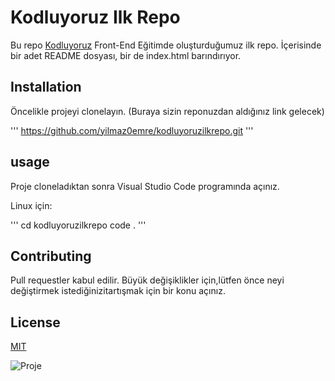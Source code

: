 # Kodluyoruz Ilk Repo

Bu repo [Kodluyoruz](https://www.kodluyoruz.org/) Front-End Eğitimde oluşturduğumuz ilk repo. İçerisinde bir adet README dosyası, bir de index.html barındırıyor.

## Installation

Öncelikle projeyi clonelayın. (Buraya sizin reponuzdan aldığınız link gelecek)

'''
https://github.com/yilmaz0emre/kodluyoruzilkrepo.git
'''
## usage

Proje cloneladıktan sonra Visual Studio Code programında açınız.

Linux için:

'''
cd kodluyoruzilkrepo
code .
'''

## Contributing

Pull requestler kabul edilir. Büyük değişiklikler için,lütfen önce neyi değiştirmek istediğinizitartışmak için bir konu açınız.

## License

[MIT](https://github.com/git/git-scm.com/blob/main/MIT-LICENSE.txt)

![Proje](https://www.google.com/url?sa=i&url=https%3A%2F%2Fwww.travelawaits.com%2Faffiliate%2Fbest-dog-sunglasses%2F&psig=AOvVaw3RG7LQGTqxjpccGNI_hZW8&ust=1628877958439000&source=images&cd=vfe&ved=0CAsQjRxqFwoTCKiYjbyJrPICFQAAAAAdAAAAABAD)